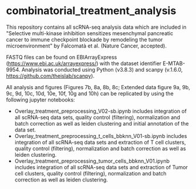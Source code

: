 # combinatorial_treatment_analysis
This repository contains all scRNA-seq analysis data which are included in "Selective multi-kinase inhibition sensitizes mesenchymal pancreatic cancer to immune checkpoint blockade by remodeling the tumor microenvironment" by Falcomatà et al. (Nature Cancer, accepted).

FASTQ files can be found on EBIArrayExpress (https://www.ebi.ac.uk/arrayexpress/) with the dataset identifier E-MTAB-9954.
Analysis was conducted using Python (v3.8.3) and scanpy (v.1.6.0, https://github.com/theislab/scanpy).

All analysis and figures (Figures 7b, 8a, 8b, 8c; Extended data figure 9a, 9b, 9c, 9d, 10c, 10d, 10e, 10f, 10g and 10h) can be replicated by using the following jupyter notebooks:

  - Overlay_treatment_preprocessing_V02-sb.ipynb 
  includes integration of all scRNA-seq data sets, quality control (filtering), normalization and batch correction as well as leiden clustering and initial annotation of the data set. 
  - Overlay_treatment_preprocessing_t_cells_bbknn_V01-sb.ipynb 
  includes integration of all scRNA-seq data sets and extraction of T cell clusters, quality control (filtering), normalization and batch correction as well as leiden clustering. 
  - Overlay_treatment_preprocessing_tumor_cells_bbknn_V01.ipynb 
  includes integration of all scRNA-seq data sets and extraction of Tumor cell clusters, quality control (filtering), normalization and batch correction as well as leiden clustering. 
